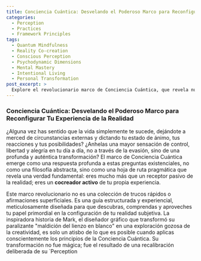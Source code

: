 ```yaml
---
title: Conciencia Cuántica: Desvelando el Poderoso Marco para Reconfigurar Tu Experiencia de la Realidad
categories:
  - Perception
  - Practices
  - Framework Principles
tags:
  - Quantum Mindfulness
  - Reality Co-creation
  - Conscious Perception
  - Psychodynamic Dimensions
  - Mental Mastery
  - Intentional Living
  - Personal Transformation
post_excerpt: >
  Explore el revolucionario marco de Conciencia Cuántica, que revela nuestro papel como cocreadores activos de la realidad. Este artículo profundiza en cómo nuestra percepción y atención consciente moldean la experiencia, ofreciendo principios y prácticas para transformar estados internos y manifestar una vida más intencional y plena.
---
```


### Conciencia Cuántica: Desvelando el Poderoso Marco para Reconfigurar Tu Experiencia de la Realidad

¿Alguna vez has sentido que la vida simplemente te sucede, dejándote a merced de circunstancias externas y dictando tu estado de ánimo, tus reacciones y tus posibilidades? ¿Anhelas una mayor sensación de control, libertad y alegría en tu día a día, no a través de la evasión, sino de una profunda y auténtica transformación? El marco de Conciencia Cuántica emerge como una respuesta profunda a estas preguntas existenciales, no como una filosofía abstracta, sino como una hoja de ruta pragmática que revela una verdad fundamental: eres mucho más que un receptor pasivo de la realidad; eres un **cocreador activo** de tu propia experiencia.

Este marco revolucionario no es una colección de trucos rápidos o afirmaciones superficiales. Es una guía estructurada y experiencial, meticulosamente diseñada para que descubras, comprendas y aproveches tu papel primordial en la configuración de tu realidad subjetiva. La inspiradora historia de Mark, el diseñador gráfico que transformó su paralizante "maldición del lienzo en blanco" en una exploración gozosa de la creatividad, es solo un atisbo de lo que es posible cuando aplicas conscientemente los principios de la Conciencia Cuántica. Su transformación no fue mágica; fue el resultado de una recalibración deliberada de su `Perception
